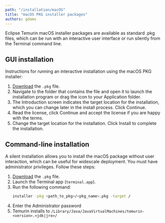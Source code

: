 ```yaml
---
path: "/installation/macOS"
title: "macOS PKG installer packages"
authors: gdams
---
```


Eclipse Temurin macOS installer packages are available as standard .pkg files, which can be run with an interactive user interface or run silently from the Terminal command line.

## GUI installation

Instructions for running an interactive installation using the macOS PKG installer:

1. [Download](./download) the `.pkg` file.
1. Navigate to the folder that contains the file and open it to launch the installation program or drag the icon to your Application folder.
1. The Introduction screen indicates the target location for the installation, which you can change later in the install process. Click Continue.
1. Read the license, click Continue and accept the license if you are happy with the terms.
1. Change the target location for the installation. Click Install to complete the installation.

## Command-line installation

A silent installation allows you to install the macOS package without user interaction, which can be useful for widescale deployment. You must have administrator privileges. Follow these steps:

1. [Download](./download) the `.pkg` file.
1. Launch the Terminal app (`terminal.app`).
1. Run the following command:
    ```bash
    installer -pkg <path_to_pkg>/<pkg_name>.pkg -target /
    ```
1. Enter the Administrator password
1. Temurin installs to `/Library/Java/JavaVirtualMachines/temurin-<version>.<jdk|jre>/`